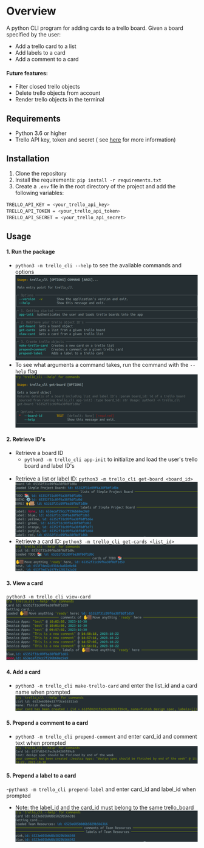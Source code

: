 # Overview

A python CLI program for adding cards to a trello board. Given a board specified by the user:

- Add a trello card to a list
- Add labels to a card
- Add a comment to a card

#### Future features:

- Filter closed trello objects
- Delete trello objects from account
- Render trello objects in the terminal

## Requirements

- Python 3.6 or higher
- Trello API key, token and secret (
  see [here](https://developer.atlassian.com/cloud/trello/guides/rest-api/api-introduction/) for more information)

## Installation

1. Clone the repository
2. Install the requirements: `pip install -r requirements.txt`
3. Create a `.env` file in the root directory of the project and add the following variables:

```bash
TRELLO_API_KEY = <your_trello_api_key>
TRELLO_API_TOKEN = <your_trello_api_token>
TRELLO_API_SECRET = <your_trello_api_secret>
```

## Usage

#### 1. Run the package
  - `python3 -m trello_cli --help` to see the available commands and options
  ![command menu](repo_images/screenshot1.png)
  - To see what arguments a command takes, run the command with the `--help` flag
  ![command help option](repo_images/screenshot3.png)

#### 2. Retrieve ID's 
  - Retrieve a board ID 
    - `python3 -m trello_cli app-init` to initialize and load the user's trello board and label ID's  
    ![loaded boards](repo_images/screenshot2.png)
  - Retrieve a list or label ID: `python3 -m trello_cli get-board <board_id>` 
    ![board details](repo_images/screenshot4.png)
  - Retrieve a card ID: `python3 -m trello_cli get-cards <list_id>`
    ![list details](repo_images/screenshot5.png)

#### 3. View a card 
  `python3 -m trello_cli view-card`
  ![card details](repo_images/screenshot6.png)

#### 4. Add a card 
  - `python3 -m trello_cli make-trello-card` and enter the list_id and a card name when prompted
  ![trello card creation](repo_images/screenshot7.png)

#### 5. Prepend a comment to a card 
  - `python3 -m trello_cli prepend-comment` and enter card_id and comment text when prompted
  ![comment creation](repo_images/screenshot8.png)

#### 5. Prepend a label to a card
  -`python3 -m trello_cli prepend-label` and enter card_id and label_id when prompted 
  - Note: the label_id and the card_id must belong to the same trello_board
  ![attached label](repo_images/screenshot9.png)


     





